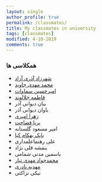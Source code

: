 ```yaml
---
layout: single
author_profile: true
permalink: /classmates/
title: My classmates in university
tags: [classmates]
modified: 4-10-2019
comments: true
---
```


### همکلاسی ها
* [شهرزاد آذری آزاد](shahrzadazari.github.io)
* [محمد مهدی جاوید](MohammadMahdiJavid.github.io)
* [امیرحسین سماوات](amirsmvt.github.io)
* [فاطمه جلالوند](fjalalvand.github.io)
* بیان دیوانی آذر
* باوان دیوانی آذر
* [زهرا امیری](zahra-amiri.github.io)
* [پریا فصاحت](fasaahat.github.io)
* امیر مسعود گلستانه
* [بابک بهکام کیا](babakbehkamkia.github.io)
* علی رهنماعلمداری
* بنفشه قلی نژاد
* یاسمین مدنی شمامی
* [محمدجواد مهدی تبار](mjavadmt.github.io)
* [مهدیه نادری](mnaderi98.github.io)
* نیکی نزاکتی





